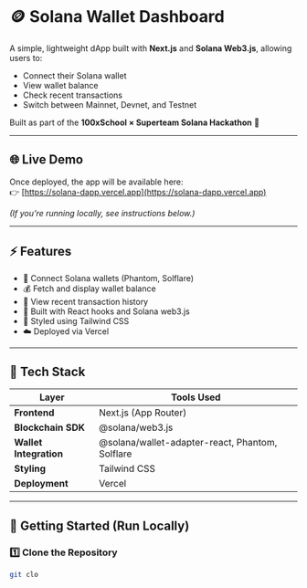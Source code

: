 # 🪙 Solana Wallet Dashboard  

A simple, lightweight dApp built with **Next.js** and **Solana Web3.js**, allowing users to:  
- Connect their Solana wallet  
- View wallet balance  
- Check recent transactions  
- Switch between Mainnet, Devnet, and Testnet  

Built as part of the **100xSchool × Superteam Solana Hackathon** 🚀  

---

## 🌐 Live Demo  
Once deployed, the app will be available here:  
👉 [https://solana-dapp.vercel.app](https://solana-dapp.vercel.app)  

*(If you’re running locally, see instructions below.)*

---

## ⚡ Features  
- 🔗 Connect Solana wallets (Phantom, Solflare)  
- 💰 Fetch and display wallet balance  
- 📜 View recent transaction history  
- 🧠 Built with React hooks and Solana web3.js  
- 💅 Styled using Tailwind CSS  
- ☁️ Deployed via Vercel  

---

## 🧰 Tech Stack  
| Layer | Tools Used |
|-------|-------------|
| **Frontend** | Next.js (App Router) |
| **Blockchain SDK** | @solana/web3.js |
| **Wallet Integration** | @solana/wallet-adapter-react, Phantom, Solflare |
| **Styling** | Tailwind CSS |
| **Deployment** | Vercel |

---

## 🚀 Getting Started (Run Locally)

### 1️⃣ Clone the Repository
```bash
git clo

